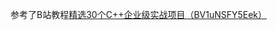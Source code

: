 参考了B站教程[精选30个C++企业级实战项目（BV1uNSFY5Eek）](https://www.bilibili.com/video/BV1uNSFY5Eek/?p=4&share_source=copy_web&vd_source=d036a1d0faf73c3bcc94e24bf0bcf811)